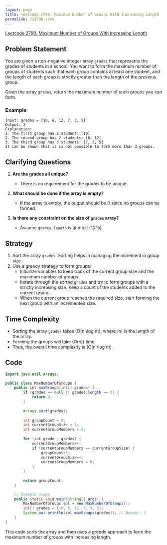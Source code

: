 ```yaml
---
layout: page
title: leetcode 2790. Maximum Number of Groups With Increasing Length
permalink: /s2790-java
---
```

[Leetcode 2790. Maximum Number of Groups With Increasing Length](https://algoadvance.github.io/algoadvance/l2790)
## Problem Statement

You are given a non-negative integer array `grades` that represents the grades of students in a school. You want to form the maximum number of groups of students such that each group contains at least one student, and the length of each group is strictly greater than the length of the previous group.

Given the array `grades`, return the maximum number of such groups you can form.

### Example
```plaintext
Input: grades = [10, 6, 12, 7, 3, 5]
Output: 3
Explanation:
1. The first group has 1 student: [10]
2. The second group has 2 students: [6, 12]
3. The third group has 3 students: [7, 3, 5]
It can be shown that it is not possible to form more than 3 groups.
```

## Clarifying Questions

1. **Are the grades all unique?**
   - There is no requirement for the grades to be unique.

2. **What should be done if the array is empty?**
   - If the array is empty, the output should be 0 since no groups can be formed.

3. **Is there any constraint on the size of `grades` array?**
   - Assume `grades.length` is at most \(10^5\).

## Strategy

1. Sort the array `grades`. Sorting helps in managing the increment in group size.
2. Use a greedy strategy to form groups:
   - Initialize variables to keep track of the current group size and the maximum number of groups.
   - Iterate through the sorted `grades` and try to form groups with a strictly increasing size. Keep a count of the students added to the current group.
   - When the current group reaches the required size, start forming the next group with an incremented size.
  
## Time Complexity

- Sorting the array `grades` takes \(O(n \log n)\), where \(n\) is the length of the array.
- Forming the groups will take \(O(n)\) time.
- Thus, the overall time complexity is \(O(n \log n)\).

## Code

```java
import java.util.Arrays;

public class MaxNumberOfGroups {
    public int maxGroups(int[] grades) {
        if (grades == null || grades.length == 0) {
            return 0;
        }
        
        Arrays.sort(grades);
        
        int groupCount = 0;
        int currentGroupSize = 1;
        int currentGroupMembers = 0;
        
        for (int grade : grades) {
            currentGroupMembers++;
            if (currentGroupMembers == currentGroupSize) {
                groupCount++;
                currentGroupSize++;
                currentGroupMembers = 0;
            }
        }
        
        return groupCount;
    }

    // Example usage
    public static void main(String[] args) {
        MaxNumberOfGroups sol = new MaxNumberOfGroups();
        int[] grades = {10, 6, 12, 7, 3, 5};
        System.out.println(sol.maxGroups(grades)); // Output: 3
    }
}
```

This code sorts the array and then uses a greedy approach to form the maximum number of groups with increasing length.